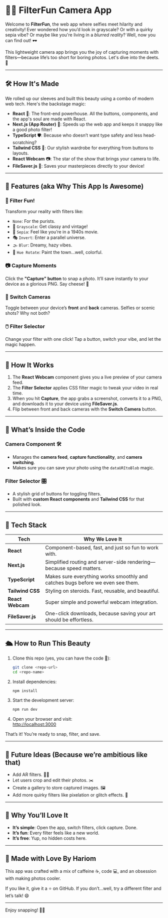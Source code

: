 # 📸✨ **FilterFun Camera App**  

Welcome to **FilterFun**, the web app where selfies meet hilarity and creativity! Ever wondered how you’d look in grayscale? Or with a quirky sepia vibe? Or maybe like you're living in a *blurred reality*? Well, now you can find out! 🕶️

This lightweight camera app brings you the joy of capturing moments with filters—because life’s too short for boring photos. Let's dive into the deets. 🚀

---

## 🛠️ **How It's Made**
We rolled up our sleeves and built this beauty using a combo of modern web tech. Here's the backstage magic:  

- **React** 🎨: The front-end powerhouse. All the buttons, components, and the app's soul are made with React.  
- **Next.js (App Router)** 🚦: Speeds up the web app and keeps it snappy like a good photo filter!  
- **TypeScript** 🛡️: Because who doesn’t want type safety and less head-scratching?  
- **Tailwind CSS** 🎨: Our stylish wardrobe for everything from buttons to layouts.  
- **React Webcam** 📷: The star of the show that brings your camera to life.  
- **FileSaver.js** 💾: Saves your masterpieces directly to your device!  

---

## 🎯 **Features (aka Why This App Is Awesome)**

### 🌈 **Filter Fun!**
Transform your reality with filters like:  
- `None`: For the purists.  
- 🖤 `Grayscale`: Get classy and vintage!  
- 🧡 `Sepia`: Feel like you’re in a 1940s movie.  
- 🎭 `Invert`: Enter a parallel universe.  
- 🌫️ `Blur`: Dreamy, hazy vibes.  
- 🎨 `Hue Rotate`: Paint the town...well, colorful.  

### 📷 **Capture Moments**
Click the **"Capture" button** to snap a photo. It’ll save instantly to your device as a glorious PNG. Say cheese! 🧀  

### 🔄 **Switch Cameras**  
Toggle between your device’s **front** and **back** cameras. Selfies or scenic shots? Why not both?  

### 🖱️ **Filter Selector**  
Change your filter with one click! Tap a button, switch your vibe, and let the magic happen.

---

## 🔧 **How It Works**
1. The **React Webcam** component gives you a live preview of your camera feed.  
2. The **Filter Selector** applies CSS filter magic to tweak your video in real time.  
3. When you hit **Capture**, the app grabs a screenshot, converts it to a PNG, and downloads it to your device using **FileSaver.js**.  
4. Flip between front and back cameras with the **Switch Camera** button.  

---

## 🤩 **What’s Inside the Code**
### **Camera Component** 🛠️  
- Manages the **camera feed**, **capture functionality**, and **camera switching**.
- Makes sure you can save your photo using the `dataURItoBlob` magic.  

### **Filter Selector** 🎛️  
- A stylish grid of buttons for toggling filters.  
- Built with **custom React components** and **Tailwind CSS** for that polished look.  

---

## 🚀 **Tech Stack**
| **Tech**          | **Why We Love It**                                                                 |
|--------------------|------------------------------------------------------------------------------------|
| **React**          | Component-based, fast, and just so fun to work with.                              |
| **Next.js**        | Simplified routing and server-side rendering—because speed matters.               |
| **TypeScript**     | Makes sure everything works smoothly and catches bugs before we even see them.    |
| **Tailwind CSS**   | Styling on steroids. Fast, reusable, and beautiful.                               |
| **React Webcam**   | Super simple and powerful webcam integration.                                     |
| **FileSaver.js**   | One-click downloads, because saving your art should be effortless.                |

---

## 🛳️ **How to Run This Beauty**
1. Clone this repo (yes, you can have the code 🎉):  
   ```bash
   git clone <repo-url>
   cd <repo-name>
   ```
2. Install dependencies:  
   ```bash
   npm install
   ```
3. Start the development server:  
   ```bash
   npm run dev
   ```
4. Open your browser and visit:  
   [http://localhost:3000](http://localhost:3000)  

That’s it! You’re ready to snap, filter, and save.  

---

## 🧪 **Future Ideas** (Because we’re ambitious like that)
- Add AR filters. 🦄✨  
- Let users crop and edit their photos. ✂️  
- Create a gallery to store captured images. 🖼️  
- Add more quirky filters like pixelation or glitch effects. 🔮  

---

## 🤔 **Why You’ll Love It**
- **It’s simple**: Open the app, switch filters, click capture. Done.  
- **It’s fun**: Every filter feels like a new world.  
- **It’s free**: Yup, no hidden costs here.  

---

## 🖤 **Made with Love By Hariom**
This app was crafted with a mix of caffeine ☕, code 💻, and an obsession with making photos cooler.  

If you like it, give it a ⭐ on GitHub. If you don’t...well, try a different filter and let’s talk! 😄  

---

Enjoy snapping! 📸✨
